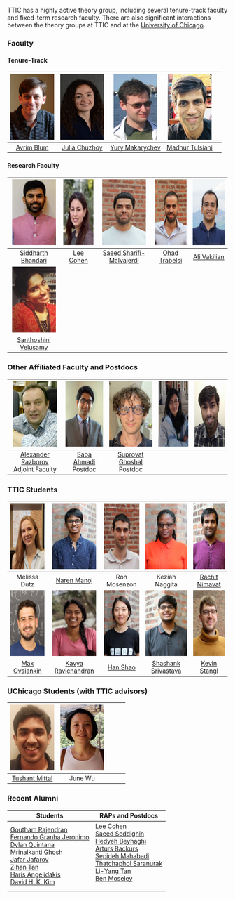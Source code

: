 TTIC has a highly active theory group, including several tenure-track faculty and fixed-term research faculty. There are also significant interactions between the theory groups at TTIC and at the [University of Chicago](http://theory.cs.uchicago.edu).




### Faculty

#### Tenure-Track

|   <img src="pictures/avrim.jpg" height="150" width="100">    | <img src="pictures/julia.jpg" height="150" width="100"> |    <img src="pictures/yury.jpg" height="150" width="100">    |  <img src="pictures/madhur.jpg" height="150" width="100">   |                                                       |
| :----------------------------------------------------------: | :-----------------------------------------------------: | :----------------------------------------------------------: | :---------------------------------------------------------: | :---------------------------------------------------: |
|         [Avrim Blum](https://home.ttic.edu/~avrim/)          |     [Julia Chuzhoy](https://home.ttic.edu/~cjulia/)     |       [Yury Makarychev](https://home.ttic.edu/~yury/)        |     [Madhur Tulsiani](https://home.ttic.edu/~madhurt/)      |                                                       |


#### Research Faculty

| <img src="pictures/siddharth.jpg" height="150" width="100">  |  <img src="pictures/lee.jpg" height="150" width="100">  |   <img src="pictures/saeed.jpg" height="150" width="100">    |   <img src="pictures/ohad.jpg" height="150" width="100">    | <img src="pictures/ali.jpg" height="150" width="100"> |
| :----------------------------------------------------------: | :-----------------------------------------------------: | :----------------------------------------------------------: | :---------------------------------------------------------: | :---------------------------------------------------: |
| [Siddharth Bhandari](https://sites.google.com/view/siddharth-bhandari/) |   [Lee Cohen](https://sites.google.com/view/leecohen)   | [Saeed Sharifi-Malvajerdi](https://sites.google.com/view/saeedsh/home) | [Ohad Trabelsi](https://sites.google.com/view/ohadtrabelsi) |    [Ali Vakilian](https://www.mit.edu/~vakilian/)     |
| <img src="pictures/santhoshini.jpg" height="150" width="100">  |    |       |       |  |
| [Santhoshini Velusamy](https://scholar.harvard.edu/santhoshiniv/home) |     |  |  |         |



### Other Affiliated Faculty and Postdocs

|  <img src="pictures/razborov.jpg" height="150" width="100">  |  <img src="pictures/bhaskara.jpg" height="150" width="100">  |  <img src="pictures/chlamtac.jpg" height="150" width="100">  | <img src="pictures/ahmadi.jpg" height="150" width="100"> |  <img src="pictures/ghoshal.jpg" height="150" width="100">   |
| :----------------------------------------------------------: | :----------------------------------------------------------: | :----------------------------------------------------------: | :------------------------------------------------------: | :----------------------------------------------------------: |
| [Alexander Razborov](http://people.cs.uchicago.edu/~razborov/) <br> Adjoint Faculty  | [Saba Ahmadi](https://sabaahmadi.github.io)<br/> Postdoc | [Suprovat Ghoshal](https://sites.google.com/view/suprovat)<br/> Postdoc |



### TTIC Students

|   <img src="pictures/dutz.jpg" height="150" width="100">    |   <img src="pictures/manoj.jpg" height="150" width="100">    | <img src="pictures/mosenzon.jpg" height="150" width="100"> |  <img src="pictures/naggita.jpg" height="150" width="100">   | <img src="pictures/nimavat.jpg" height="150" width="100"> |
| :---------------------------------------------------------: | :----------------------------------------------------------: | :--------------------------------------------------------: | :----------------------------------------------------------: | :-------------------------------------------------------: |
|                        Melissa Dutz                         |            [Naren Manoj](https://www.nsmanoj.com)            |                        Ron Mosenzon                        |                        Keziah Naggita                        |     [Rachit Nimavat](https://home.ttic.edu/~nimavat/)     |
| <img src="pictures/ovsiankin.jpg" height="150" width="100"> | <img src="pictures/ravichandran.jpg" height="150" width="100"> |   <img src="pictures/shao.jpg" height="150" width="100">   | <img src="pictures/srivastava.jpg" height="150" width="100"> | <img src="pictures/stangl.jpg" height="150" width="100">  |
|             [Max Ovsiankin](https://maxov.org)              |      [Kavya Ravichandran](https://kavyar314.github.io)       |     [Han Shao](https://sites.google.com/view/hanshao)      | [Shashank Srivastava](https://sites.google.com/view/shashanks) |      [Kevin Stangl](https://home.ttic.edu/~kstangl/)      |



### UChicago Students (with TTIC advisors)

| <img src="pictures/mittal.jpg" height="150" width="100"> | <img src="pictures/wu.jpg" height="150" width="100"> |      |      |      |
| :------------------------------------------------------: | :--------------------------------------------------: | :--: | :--: | :--: |
|    [Tushant Mittal](https://mittaltushant.github.io)     |                       June Wu                        |      |      |      |



### Recent Alumni



| Students                                                     | RAPs and Postdocs                                            |
| ------------------------------------------------------------ | ------------------------------------------------------------ |
| [Goutham Rajendran](https://www.cs.cmu.edu/~gouthamr/)<br>[Fernando Granha Jeronimo ](https://granha.github.io/)<br>[Dylan Quintana ](https://www.math.harvard.edu/people/quintana-dylan/)<br>[Mrinalkanti Ghosh ](http://ttic.uchicago.edu/~mkghosh/)<br>[Jafar Jafarov](https://www.cs.uchicago.edu/people/profile/jafar-jafarov/)<br>[Zihan Tan](https://sites.google.com/view/zihantan)<br>[Haris Angelidakis](http://www.harisangelidakis.com/)<br>[David H. K. Kim](http://people.cs.uchicago.edu/~hongk/) | [Lee Cohen](https://sites.google.com/view/leecohen)<br>[Saeed Seddighin](https://sites.google.com/view/saeedrezaseddighin)<br>[Hedyeh Beyhaghi](https://hedyehbeyhaghi.github.io)<br>[Arturs Backurs](https://www.mit.edu/~backurs/)<br>[Sepideh Mahabadi](https://www.mit.edu/~mahabadi/)<br>[Thatchaphol Saranurak](https://sites.google.com/site/thsaranurak/)<br>[Li-Yang Tan](http://theory.stanford.edu/~liyang/)<br>[Ben Moseley](https://www.andrew.cmu.edu/user/moseleyb/)<br> <br> |


